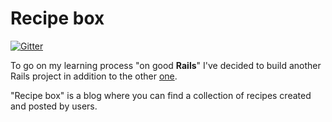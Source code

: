 Recipe box
=========

[![Gitter](https://badges.gitter.im/Join%20Chat.svg)](https://gitter.im/Stephanyan/recipe_box?utm_source=badge&utm_medium=badge&utm_campaign=pr-badge&utm_content=badge)

To go on my learning process "on good **Rails**" I've decided to build another Rails project in addition to the other [one][blog_rails].

"Recipe box" is a blog where you can find a collection of recipes created and posted by users.

[blog_rails]:https://github.com/Stephanyan/blog_rails
